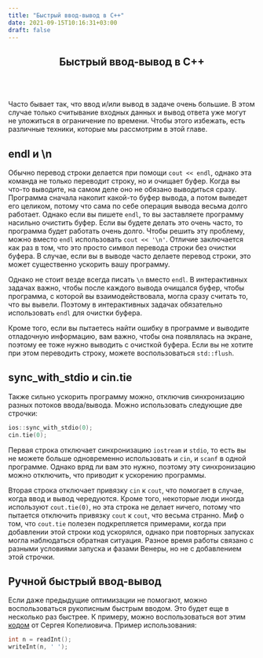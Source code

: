 ```yaml
---
title: "Быстрый ввод-вывод в C++"
date: 2021-09-15T10:16:31+03:00
draft: false
---
```


<center> <h2>Быстрый ввод-вывод в C++</h2> </center>
<br/>
<br/>


Часто бывает так, что ввод и/или вывод в задаче очень большие. В этом случае только считывание входных данных и вывод ответа уже могут не уложиться в ограничение по времени. Чтобы этого избежать, есть различные техники, которые мы рассмотрим в этой главе.

## endl и \n

Обычно перевод строки делается при помощи `cout << endl`, однако эта команда не только переводит строку, но и очищает буфер. Когда вы что-то выводите, на самом деле оно не обязано выводиться сразу. Программа сначала накопит какой-то буфер вывода, а потом выведет его целиком, потому что сама по себе операция вывода весьма долго работает. Однако если вы пишете `endl`, то вы заставляете программу насильно очистить буфер. Если вы будете делать это очень часто, то программа будет работать очень долго. Чтобы решить эту проблему, можно вместо `endl` использовать `cout << '\n'`. Отличие заключается как раз в том, что это просто символ перевода строки без очистки буфера. В случае, если вы в выводе часто делаете перевод строки, это может существенно ускорить вашу программу.

Однако не стоит везде всегда писать `\n` вместо `endl`. В интерактивных задачах важно, чтобы после каждого вывода очищался буфер, чтобы программа, с которой вы взаимодействовала, могла сразу считать то, что вы вывели. Поэтому в интерактивных задачах обязательно использовать `endl` для очистки буфера.

Кроме того, если вы пытаетесь найти ошибку в программе и выводите отладочную информацию, вам важно, чтобы она появлялась на экране, поэтому ее тоже нужно выводить с очисткой буфера. Если вы не хотите при этом переводить строку, можете воспользоваться `std::flush`.

## sync\_with\_stdio и cin.tie

Также сильно ускорить программу можно, отключив синхронизацию разных потоков ввода/вывода. Можно использовать следующие две строчки:

```cpp
ios::sync_with_stdio(0);
cin.tie(0);
```

Первая строка отключает синхронизацию `iostream` и `stdio`, то есть вы не можете больше одновременно использовать и `cin`, и `scanf` в одной программе. Однако вряд ли вам это нужно, поэтому эту синхронизацию можно отключить, что приводит к ускорению программы.

Вторая строка отключает привязку `cin` к `cout`, что помогает в случае, когда ввод и вывод чередуются. Кроме того, некоторые люди иногда используют `cout.tie(0)`, но эта строка не делает ничего, потому что пытается отключить привязку `cout` к `cout`, что весьма странно. Миф о том, что `cout.tie` полезен подкрепляется примерами, когда при добавлении этой строки код ускорялся, однако при повторных запусках могла наблюдаться обратная ситуация. Разное время работы связано с разными условиями запуска и фазами Венеры, но не с добавлением этой строчки.

## Ручной быстрый ввод-вывод

Если даже предыдущие оптимизации не помогают, можно воспользоваться рукописным быстрым вводом. Это будет еще в несколько раз быстрее. К примеру, можно воспользоваться вот этим [кодом](https://pastebin.com/W5rjcUiE) от Сергея Копелиовича. Пример использования:

```cpp
int n = readInt();
writeInt(n, ' ');
```

